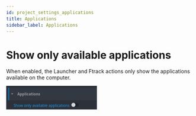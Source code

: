 ```yaml
---
id: project_settings_applications
title: Applications
sidebar_label: Applications
---
```

# Show only available applications

When enabled, the Launcher and Ftrack actions only show the applications available on the computer.

![Applications](assets/project_settings_applications.png)